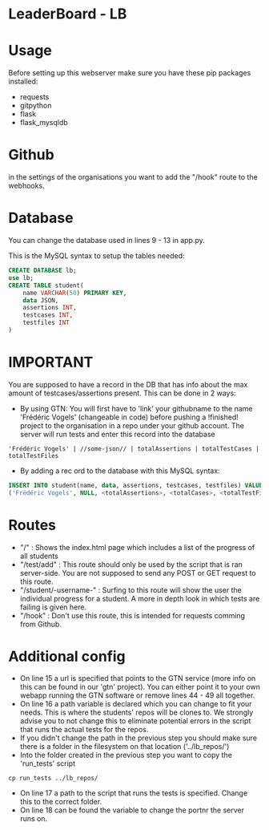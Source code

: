 # LeaderBoard - LB

# Usage
Before setting up this webserver make sure you have these pip packages installed:
* requests
* gitpython
* flask
* flask_mysqldb

# Github
in the settings of the organisations you want to add the "/hook" route to the webhooks.

# Database
You can change the database used in lines 9 - 13 in app.py.

This is the MySQL syntax to setup the tables needed:
```sql
CREATE DATABASE lb;
use lb;
CREATE TABLE student(
    name VARCHAR(50) PRIMARY KEY,
    data JSON,
    assertions INT,
    testcases INT,
    testfiles INT
)
```

# IMPORTANT
You are supposed to have a record in the DB that has info about the max amount of testcases/assertions present. This can be done in 2 ways:
- By using GTN: You will first have to 'link' your githubname to the name 'Frédéric Vogels' (changeable in code) before pushing a !finished! project to the organisation in a repo under your github account. The server will run tests and enter this record into the database
```
'Frédéric Vogels' | //some-json// | totalAssertions | totalTestCases | totalTestFiles
```
- By adding a rec ord to the database with this MySQL syntax:
```sql
INSERT INTO student(name, data, assertions, testcases, testfiles) VALUES
('Frédéric Vogels', NULL, <totalAssertions>, <totalCases>, <totalTestFiles>);
```

# Routes
* "/" : Shows the index.html page which includes a list of the progress of all students
* "/test/add" : This route should only be used by the script that is ran server-side. You are not supposed to send any POST or GET request to this route.
* "/student/-username-" : Surfing to this route will show the user the individual progress for a student. A more in depth look in which tests are failing is given here.
* "/hook" : Don't use this route, this is intended for requests comming from Github.

# Additional config
- On line 15 a url is specified that points to the GTN service (more info on this can be found in our 'gtn' project). You can either point it to your own webapp running the GTN software or remove lines 44 - 49 all together.
- On line 16 a path variable is declared which you can change to fit your needs. This is where the students' repos will be clones to. We strongly advise you to not change this to eliminate potential errors in the script that runs the actual tests for the repos.
- If you didn't change the path in the previous step you should make sure there is a folder in the filesystem on that location ('../lb_repos/')
- Into the folder created in the previous step you want to copy the 'run_tests' script
```
cp run_tests ../lb_repos/
```
- On line 17 a path to the script that runs the tests is specified. Change this to the correct folder.
- On line 18 can be found the variable to change the portnr the server runs on.

